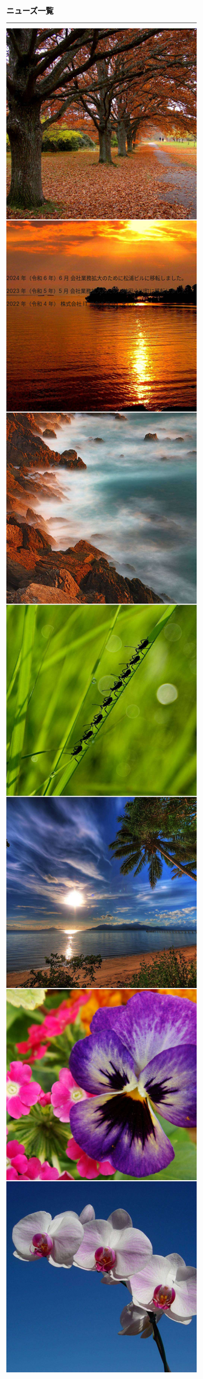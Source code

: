 ## ニューズ一覧

---

<script>
  document.addEventListener('DOMContentLoaded', function() {
    var swiper = new Swiper(".mySwiper", {
      effect: "coverflow",
      grabCursor: true,
      centeredSlides: true,
      slidesPerView: "auto",
      coverflowEffect: {
        rotate: 50,
        stretch: 0,
        depth: 100,
        modifier: 1,
        slideShadows: true,
      },
      pagination: {
        el: ".swiper-pagination",
      },
    });
  });
</script>
<div class="swiper mySwiper bg-gray-200 p-4 rounded-lg" style='max-width:100%;max-height:600px'>
  <div class="swiper-wrapper">
    <div class="swiper-slide">
      <img src="../tupian/nature-4.jpg" /> <!-- 修改为新的图片资源 -->
    </div>
    <div class="swiper-slide">
      <img src="../tupian/nature-2.jpg" /> <!-- 修改为新的图片资源 -->
    </div>
    <div class="swiper-slide">
      <img src="../tupian/nature-3.jpg" /> <!-- 修改为新的图片资源 -->
    </div>
    <div class="swiper-slide">
      <img src="../tupian/nature-1.jpg" /> <!-- 修改为新的图片资源 -->
    </div>
    <div class="swiper-slide">
      <img src="../tupian/nature-5.jpg" /> <!-- 修改为新的图片资源 -->
    </div>
        <div class="swiper-slide">
      <img src="../tupian/nature-6.jpg" /> <!-- 修改为新的图片资源 -->
    </div>
        <div class="swiper-slide">
      <img src="../tupian/nature-7.jpg" /> <!-- 修改为新的图片资源 -->
    </div>
  </div>
  <div class="swiper-pagination"></div>
</div>
<!-- 初始化 Swiper -->
</br>
</br>
<p>
2024 年（令和 6 年）6 月 会社業務拡大のために松浦ビルに移転しました。
</P>
<p>
2023 年（令和 5 年）5 月  
会社業務拡大のために神田小川町に移転しました。
</p>
<p>
2022 年（令和 4 年）  
株式会社 IT 共創を設立しました。
</p>
